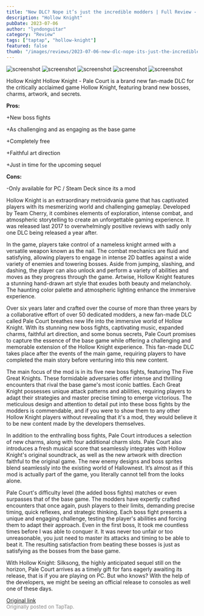 ```yaml
---
title: "New DLC? Nope it’s just the incredible modders | Full Review - Hollow Knight: Pale Court"
description: "Hollow Knight"
pubDate: 2023-07-06
author: "lyndonguitar"
category: "Review"
tags: ["taptap", "hollow-knight"]
featured: false
thumb: "/images/reviews/2023-07-06-new-dlc-nope-its-just-the-incredible-modders--full-review---hollow-knight-pale-court-0.avif"
---
```


<div class="gallery">
  <img src="/images/reviews/2023-07-06-new-dlc-nope-its-just-the-incredible-modders--full-review---hollow-knight-pale-court-0.avif" alt="screenshot" />
  <img src="/images/reviews/2023-07-06-new-dlc-nope-its-just-the-incredible-modders--full-review---hollow-knight-pale-court-1.avif" alt="screenshot" />
  <img src="/images/reviews/2023-07-06-new-dlc-nope-its-just-the-incredible-modders--full-review---hollow-knight-pale-court-2.avif" alt="screenshot" />
  <img src="/images/reviews/2023-07-06-new-dlc-nope-its-just-the-incredible-modders--full-review---hollow-knight-pale-court-3.avif" alt="screenshot" />
  <img src="/images/reviews/2023-07-06-new-dlc-nope-its-just-the-incredible-modders--full-review---hollow-knight-pale-court-4.avif" alt="screenshot" />
</div>

Hollow Knight
Hollow Knight - Pale Court is a brand new fan-made DLC for the critically acclaimed game Hollow Knight, featuring brand new bosses, charms, artwork, and secrets.


**Pros:**


+New boss fights

+As challenging and as engaging as the base game

+Completely free

+Faithful art direction

+Just in time for the upcoming sequel


**Cons:**


-Only available for PC / Steam Deck since its a mod

Hollow Knight is an extraordinary metroidvania game that has captivated players with its mesmerizing world and challenging gameplay. Developed by Team Cherry, it combines elements of exploration, intense combat, and atmospheric storytelling to create an unforgettable gaming experience. It was released last 2017 to overwhelmingly positive reviews with sadly only one DLC being released a year after.

In the game, players take control of a nameless knight armed with a versatile weapon known as the nail. The combat mechanics are fluid and satisfying, allowing players to engage in intense 2D battles against a wide variety of enemies and towering bosses. Aside from jumping, slashing, and dashing, the player can also unlock and perform a variety of abilities and moves as they progress through the game. Artwise, Hollow Knight features a stunning hand-drawn art style that exudes both beauty and melancholy. The haunting color palette and atmospheric lighting enhance the immersive experience.

Over six years later and crafted over the course of more than three years by a collaborative effort of over 50 dedicated modders, a new fan-made DLC called Pale Court breathes new life into the immersive world of Hollow Knight. With its stunning new boss fights, captivating music, expanded charms, faithful art direction, and some bonus secrets, Pale Court promises to capture the essence of the base game while offering a challenging and memorable extension of the Hollow Knight experience. This fan-made DLC takes place after the events of the main game, requiring players to have completed the main story before venturing into this new content.

The main focus of the mod is in its five new boss fights, featuring The Five Great Knights. These formidable adversaries offer intense and thrilling encounters that rival the base game's most iconic battles. Each Great Knight possesses unique attack patterns and abilities, requiring players to adapt their strategies and master precise timing to emerge victorious. The meticulous design and attention to detail put into these boss fights by the modders is commendable, and if you were to show them to any other Hollow Knight players without revealing that it's a mod, they would believe it to be new content made by the developers themselves.

In addition to the enthralling boss fights, Pale Court introduces a selection of new charms, along with four additional charm slots. Pale Court also introduces a fresh musical score that seamlessly integrates with Hollow Knight's original soundtrack, as well as the new artwork with direction faithful to the original game. The new enemy designs and boss sprites blend seamlessly into the existing world of Hallownest. It’s almost as if this mod is actually part of the game, you literally cannot tell from the looks alone.

Pale Court's difficulty level (the added boss fights) matches or even surpasses that of the base game. The modders have expertly crafted encounters that once again, push players to their limits, demanding precise timing, quick reflexes, and strategic thinking. Each boss fight presents a unique and engaging challenge, testing the player's abilities and forcing them to adapt their approach. Even in the first boss, It took me countless times before I was able to conquer it. It was never too unfair or too unreasonable, you just need to master its attacks and timing to be able to beat it. The resulting satisfaction from beating these bosses is just as satisfying as the bosses from the base game.

With Hollow Knight: Silksong, the highly anticipated sequel still on the horizon, Pale Court arrives as a timely gift for fans eagerly awaiting its release, that is if you are playing on PC. But who knows? With the help of the developers, we might be seeing an official release to consoles as well one of these days.

[Original link](https://m.taptap.io/post/5957287?share_id=10836a2cdf0d&utm_medium=share&utm_source=discord)<br><span style="font-size: 0.95em; color: #888;">Originally posted on TapTap.</span>
